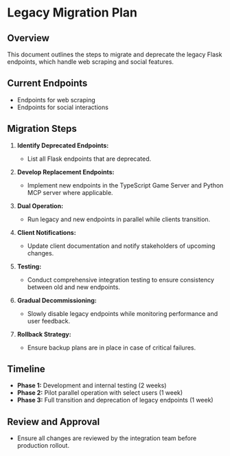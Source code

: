 # Legacy Migration Plan

## Overview

This document outlines the steps to migrate and deprecate the legacy Flask endpoints, which handle web scraping and social features.

## Current Endpoints

- Endpoints for web scraping
- Endpoints for social interactions

## Migration Steps

1. **Identify Deprecated Endpoints:**
   - List all Flask endpoints that are deprecated.

2. **Develop Replacement Endpoints:**
   - Implement new endpoints in the TypeScript Game Server and Python MCP server where applicable.

3. **Dual Operation:**
   - Run legacy and new endpoints in parallel while clients transition.

4. **Client Notifications:**
   - Update client documentation and notify stakeholders of upcoming changes.

5. **Testing:**
   - Conduct comprehensive integration testing to ensure consistency between old and new endpoints.

6. **Gradual Decommissioning:**
   - Slowly disable legacy endpoints while monitoring performance and user feedback.

7. **Rollback Strategy:**
   - Ensure backup plans are in place in case of critical failures.

## Timeline

- **Phase 1:** Development and internal testing (2 weeks)
- **Phase 2:** Pilot parallel operation with select users (1 week)
- **Phase 3:** Full transition and deprecation of legacy endpoints (1 week)

## Review and Approval

- Ensure all changes are reviewed by the integration team before production rollout.
